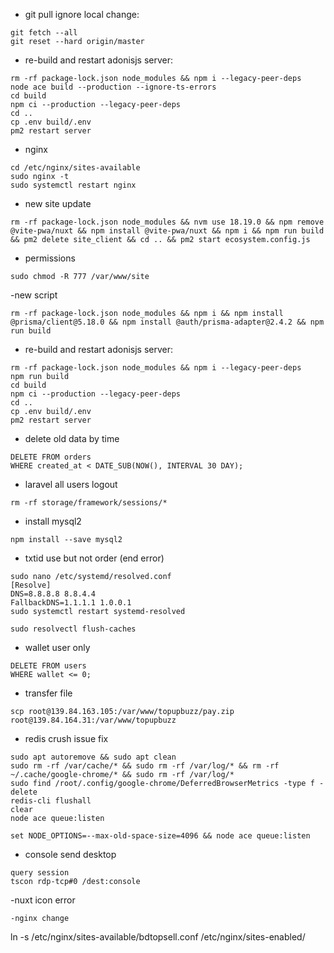 -  git pull ignore local change:
``` 
git fetch --all
git reset --hard origin/master
```

-  re-build and restart adonisjs server:
```
rm -rf package-lock.json node_modules && npm i --legacy-peer-deps
node ace build --production --ignore-ts-errors
cd build
npm ci --production --legacy-peer-deps
cd ..
cp .env build/.env
pm2 restart server
```


- nginx 
```
cd /etc/nginx/sites-available
sudo nginx -t
sudo systemctl restart nginx
```

- new site update
```
rm -rf package-lock.json node_modules && nvm use 18.19.0 && npm remove @vite-pwa/nuxt && npm install @vite-pwa/nuxt && npm i && npm run build && pm2 delete site_client && cd .. && pm2 start ecosystem.config.js
```

- permissions
```
sudo chmod -R 777 /var/www/site
```

-new script 
```
rm -rf package-lock.json node_modules && npm i && npm install @prisma/client@5.18.0 && npm install @auth/prisma-adapter@2.4.2 && npm run build

```

-  re-build and restart adonisjs server:
```
rm -rf package-lock.json node_modules && npm i --legacy-peer-deps
npm run build
cd build
npm ci --production --legacy-peer-deps
cd ..
cp .env build/.env
pm2 restart server
```

- delete old data by time
```
DELETE FROM orders
WHERE created_at < DATE_SUB(NOW(), INTERVAL 30 DAY);
```

- laravel all users logout
```
rm -rf storage/framework/sessions/*
```

- install mysql2
```
npm install --save mysql2
```

- txtid use but not order (end error)
```
sudo nano /etc/systemd/resolved.conf
[Resolve]
DNS=8.8.8.8 8.8.4.4
FallbackDNS=1.1.1.1 1.0.0.1
sudo systemctl restart systemd-resolved

sudo resolvectl flush-caches
```

- wallet user only
```
DELETE FROM users
WHERE wallet <= 0;

```

- transfer file
```
scp root@139.84.163.105:/var/www/topupbuzz/pay.zip root@139.84.164.31:/var/www/topupbuzz
```

- redis crush issue fix
```
sudo apt autoremove && sudo apt clean
sudo rm -rf /var/cache/* && sudo rm -rf /var/log/* && rm -rf ~/.cache/google-chrome/* && sudo rm -rf /var/log/*
sudo find /root/.config/google-chrome/DeferredBrowserMetrics -type f -delete
redis-cli flushall
clear
node ace queue:listen

set NODE_OPTIONS=--max-old-space-size=4096 && node ace queue:listen

```

- console send desktop
```
query session
tscon rdp-tcp#0 /dest:console
```

-nuxt icon error
```
-nginx change
```
ln -s /etc/nginx/sites-available/bdtopsell.conf /etc/nginx/sites-enabled/
```



